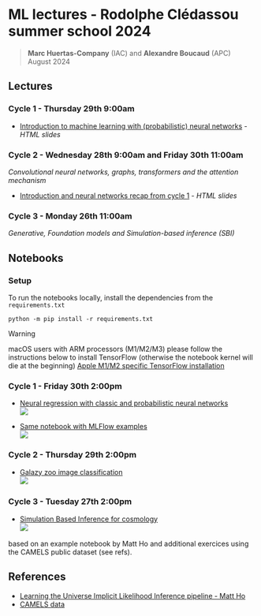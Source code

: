 # ML lectures - Rodolphe Clédassou summer school 2024

> **Marc Huertas-Company** (IAC) and **Alexandre Boucaud** (APC)  
> August 2024

## Lectures

### Cycle 1 - Thursday 29th 9:00am

- [Introduction to machine learning with (probabilistic) neural networks](https://aboucaud.github.io/slides/2024/euclid-school-ml-cycle1) - _HTML slides_

### Cycle 2 - Wednesday 28th 9:00am and Friday 30th 11:00am

_Convolutional neural networks, graphs, transformers and the attention mechanism_

- [Introduction and neural networks recap from cycle 1](https://aboucaud.github.io/slides/2024/euclid-school-ml-cycle2) - _HTML slides_
<!-- - [Probabilistic neural networks](slides/cycle2_cours1_2023.pdf) - _PDF_ -->
<!-- - [Convolutional networks](slides/cycle2_cours2a_2023.pdf) - _PDF_ -->
<!-- - [Image2image networks and Transformers](slides/cycle2_cours2b_2023.pdf) - _PDF_ -->
<!-- - [Attention mechanism and Graph networks](slides/cycle2_cours2c_2023.pdf) - _PDF_ -->
<!-- - [Introduction to MLOps](https://aboucaud.github.io/slides/2023/euclid-school-mlops) - _HTML slides_
-->

### Cycle 3 - Monday 26th 11:00am

_Generative, Foundation models and Simulation-based inference (SBI)_

## Notebooks

### Setup

To run the notebooks locally, install the dependencies from the `requirements.txt`
```shell
python -m pip install -r requirements.txt
```

> [!WARNING]
> macOS users with ARM processors (M1/M2/M3) please follow the instructions below to install TensorFlow (otherwise the notebook kernel will die at the beginning)
> [Apple M1/M2 specific TensorFlow installation](https://developer.apple.com/metal/tensorflow-plugin/)

### Cycle 1 - Friday 30th 2:00pm


- [Neural regression with classic and probabilistic neural networks](notebooks/cycle1_intro_nn_logprob.ipynb)  
[![][colab]](https://colab.research.google.com/github/aboucaud/euclid-school-2024/blob/main/notebooks/cycle1_intro_nn_logprob.ipynb)


- [Same notebook with MLFlow examples](notebooks/cycle1_intro_nn-mlflow-example.ipynb)  
[![][colab]](https://colab.research.google.com/github/aboucaud/euclid-school-2024/blob/main/notebooks/cycle1_intro_nn-mlflow-example.ipynb)


### Cycle 2 - Thursday 29th 2:00pm

- [Galazy zoo image classification](notebooks/cycle2-gzoo-image-classification.ipynb)  
[![][colab]](https://colab.research.google.com/github/aboucaud/euclid-school-2024/blob/main/notebooks/cycle2-gzoo-image-classification.ipynb)

### Cycle 3 - Tuesday 27th 2:00pm

- [Simulation Based Inference for cosmology](notebooks/sbi_LtU_MHo.ipynb)  
[![][colab]](https://colab.research.google.com/github/aboucaud/euclid-school-2024/blob/main/notebooks/cycle3_sbi_LtU_MHo.ipynb)

based on an example notebook by Matt Ho and additional exercices using the CAMELS public dataset (see refs).

## References

<!-- - https://arxiv.org/abs/2201.02202 -->
- [Learning the Universe Implicit Likelihood Inference pipeline - Matt Ho](https://github.com/maho3/ltu-ili)
- [CAMELS data](https://camels.readthedocs.io/en/latest/index.html)


[colab]: https://colab.research.google.com/assets/colab-badge.svg